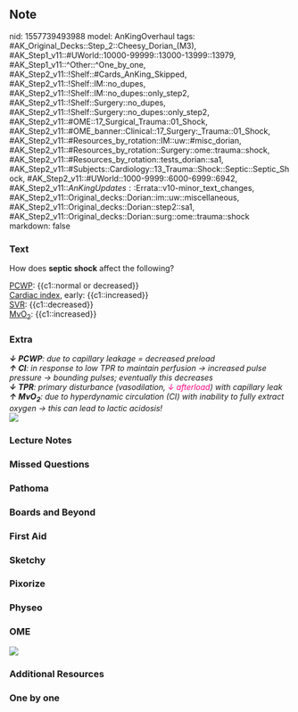 ## Note
nid: 1557739493988
model: AnKingOverhaul
tags: #AK_Original_Decks::Step_2::Cheesy_Dorian_(M3), #AK_Step1_v11::#UWorld::10000-99999::13000-13999::13979, #AK_Step1_v11::^Other::^One_by_one, #AK_Step2_v11::!Shelf::#Cards_AnKing_Skipped, #AK_Step2_v11::!Shelf::IM::no_dupes, #AK_Step2_v11::!Shelf::IM::no_dupes::only_step2, #AK_Step2_v11::!Shelf::Surgery::no_dupes, #AK_Step2_v11::!Shelf::Surgery::no_dupes::only_step2, #AK_Step2_v11::#OME::17_Surgical_Trauma::01_Shock, #AK_Step2_v11::#OME_banner::Clinical::17_Surgery:_Trauma::01_Shock, #AK_Step2_v11::#Resources_by_rotation::IM::uw::#misc_dorian, #AK_Step2_v11::#Resources_by_rotation::Surgery::ome::trauma::shock, #AK_Step2_v11::#Resources_by_rotation::tests_dorian::sa1, #AK_Step2_v11::#Subjects::Cardiology::13_Trauma::Shock::Septic::Septic_Shock, #AK_Step2_v11::#UWorld::1000-9999::6000-6999::6942, #AK_Step2_v11::$AnKingUpdates::$Errata::v10-minor_text_changes, #AK_Step2_v11::Original_decks::Dorian::im::uw::miscellaneous, #AK_Step2_v11::Original_decks::Dorian::step2::sa1, #AK_Step2_v11::Original_decks::Dorian::surg::ome::trauma::shock
markdown: false

### Text
How does <b>septic shock</b> affect the following?
<div>
  <u>PCWP</u>: {{c1::normal or decreased}}
</div>
<div>
  <u>Cardiac index</u>, early: {{c1::increased}}
</div>
<div>
  <u>SVR</u>: {{c1::decreased}}
</div>
<div>
  <u>MvO<sub>2</sub></u>: {{c1::increased}}
</div>

### Extra
<div>
  <div>
    <i><b style="font-weight: bold;">↓ PCWP</b>: due to capillary
    leakage = decreased preload</i>
  </div>
  <div>
    <i><b style="font-weight: bold;">↑ CI</b>: in response to low
    TPR to maintain perfusion → increased pulse pressure → bounding
    pulses; eventually this decreases</i>
  </div>
  <div>
    <i><b style="font-weight: bold;">↓ TPR</b>: primary disturbance
    (vasodilation, <font color="#FC0280">↓ afterload</font>) with
    capillary leak</i>
  </div>
  <div>
    <i><b>↑ MvO<sub>2</sub></b>: due to hyperdynamic circulation
    (CI) with inability to fully extract oxygen → this can lead to
    lactic acidosis!</i>
  </div>
  <div style="font-weight: bold;"></div>
</div><i><b><img src="shock_1606536512074.png"></b></i>

### Lecture Notes


### Missed Questions


### Pathoma


### Boards and Beyond


### First Aid


### Sketchy


### Pixorize


### Physeo


### OME
<div class="ome-widget">
  <a href=
  "https://onlinemeded.org/spa/surgery-trauma/shock/acquire?ref=anki">
  <img src="_OME_AnkiFlashcards_Lesson_2.png"></a>
</div>

### Additional Resources


### One by one

